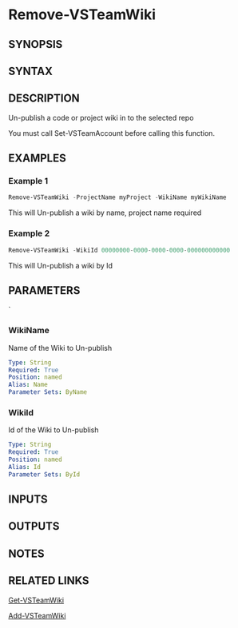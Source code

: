 <!-- #include "./common/header.md" -->

# Remove-VSTeamWiki

## SYNOPSIS

<!-- #include "./synopsis/Remove-VSTeamWiki.md" -->

## SYNTAX

## DESCRIPTION

Un-publish a code or project wiki in to the selected repo

You must call Set-VSTeamAccount before calling this function.

## EXAMPLES

### Example 1

```powershell
Remove-VSTeamWiki -ProjectName myProject -WikiName myWikiName
```

This will Un-publish a wiki by name, project name required

### Example 2

```powershell
Remove-VSTeamWiki -WikiId 00000000-0000-0000-0000-000000000000
```

This will Un-publish a wiki by Id

## PARAMETERS

<!-- #include "./params/projectName.md" -->`

### WikiName

Name of the Wiki to Un-publish

```yaml
Type: String
Required: True
Position: named
Alias: Name
Parameter Sets: ByName
```

### WikiId

Id of the Wiki to Un-publish

```yaml
Type: String
Required: True
Position: named
Alias: Id
Parameter Sets: ById
```

## INPUTS

## OUTPUTS

## NOTES

<!-- #include "./common/prerequisites.md" -->

## RELATED LINKS

<!-- #include "./common/related.md" -->

[Get-VSTeamWiki](Get-VSTeamWiki.md)

[Add-VSTeamWiki](Add-VSTeamWiki.md)
